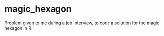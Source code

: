 # magic_hexagon

Problem given to me during a job interview, to code a solution for the magic hexagon in R.
